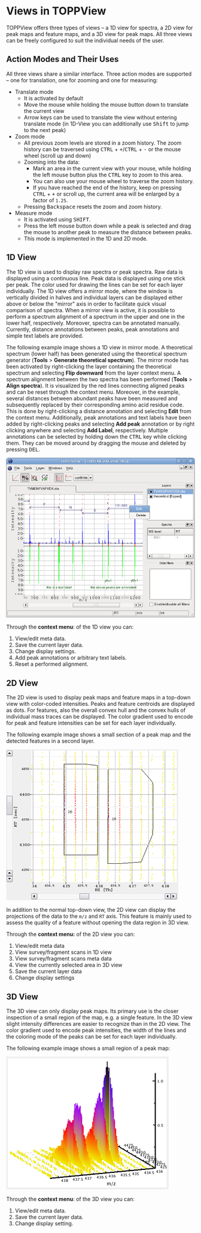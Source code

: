Views in TOPPView
=================

TOPPView offers three types of views – a 1D view for spectra, a 2D view for peak maps and feature maps, and a 3D view
for peak maps. All three views can be freely configured to suit the individual needs of the user.

## Action Modes and Their Uses

All three views share a similar interface. Three action modes are supported – one for translation, one for zooming
and one for measuring:

- Translate mode
  - It is activated by default
  - Move the mouse while holding the mouse button down to translate the current view
  - Arrow keys can be used to translate the view without entering translate mode (in 1D-View you can additionally
    use <kbd>Shift</kbd> to jump to the next peak)
- Zoom mode
  - All previous zoom levels are stored in a zoom history. The zoom history can be traversed using <kbd>CTRL</kbd> + <kbd>+</kbd>/<kbd>CTRL</kbd> + <kbd>-</kbd> or the
    mouse wheel (scroll up and down)
  - Zooming into the data:
    - Mark an area in the current view with your mouse, while holding the left mouse button plus the <kbd>CTRL</kbd> key to zoom
	  to this area.
	- You can also use your mouse wheel to traverse the zoom history.
	- If you have reached the end of the history, keep on pressing <kbd>CTRL</kbd> + <kbd>+</kbd> or scroll up, the current area will be
	  enlarged by a factor of `1.25`.
  - Pressing <kbd>Backspace</kbd> resets the zoom and zoom history.
- Measure mode
  - It is activated using <kbd>SHIFT</kbd>.
  - Press the left mouse button down while a peak is selected and drag the mouse to another peak to measure the
    distance between peaks.
  - This mode is implemented in the 1D and 2D mode.

## 1D View

The 1D view is used to display raw spectra or peak spectra. Raw data is displayed using a continuous line. Peak data is
displayed using one stick per peak. The color used for drawing the lines can be set for each layer individually. The 1D
view offers a mirror mode, where the window is vertically divided in halves and individual layers can be displayed
either above or below the "mirror" axis in order to facilitate quick visual comparison of spectra. When a mirror view is
active, it is possible to perform a spectrum alignment of a spectrum in the upper and one in the lower half,
respectively. Moreover, spectra can be annotated manually. Currently, distance annotations between peaks, peak
annotations and simple text labels are provided.

The following example image shows a 1D view in mirror mode. A theoretical spectrum (lower half) has been generated using
the theoretical spectrum generator (**Tools** > **Generate theoretical spectrum**). The mirror mode has been activated by
right-clicking the layer containing the theoretical spectrum and selecting **Flip downward** from the layer context menu.
A spectrum alignment between the two spectra has been performed (**Tools** > **Align spectra**). It is visualized by the red
lines connecting aligned peaks and can be reset through the context menu. Moreover, in the example, several distances
between abundant peaks have been measured and subsequently replaced by their corresponding amino acid residue code.
This is done by right-clicking a distance annotation and selecting **Edit** from the context menu. Additionally, peak
annotations and text labels have been added by right-clicking peaks and selecting **Add peak** annotation or by right
clicking anywhere and selecting **Add Label**, respectively. Multiple annotations can be selected by holding down the
<kbd>CTRL</kbd> key while clicking them. They can be moved around by dragging the mouse and deleted by pressing <kbd>DEL</kbd>.

![TOPPView 1D](../../images/tutorials/topp/TOPPView_1D.png)

Through the **context menu**: of the 1D view you can:

1. View/edit meta data.
2. Save the current layer data.
3. Change display settings.
4. Add peak annotations or arbitrary text labels.
5. Reset a performed alignment.

## 2D View

The 2D view is used to display peak maps and feature maps in a top-down view with color-coded intensities. Peaks and
feature centroids are displayed as dots. For features, also the overall convex hull and the convex hulls of individual
mass traces can be displayed. The color gradient used to encode for peak and feature intensities can be set for each
layer individually.

The following example image shows a small section of a peak map and the detected features in a second layer.

![Plot 2D Widget](../../images/tutorials/topp/Plot2DWidget.png)

In addition to the normal top-down view, the 2D view can display the projections of the data to the `m/z` and `RT` axis.
This feature is mainly used to assess the quality of a feature without opening the data region in 3D view.

Through the **context menu:** of the 2D view you can:

1. View/edit meta data
2. View survey/fragment scans in 1D view
3. View survey/fragment scans meta data
4. View the currently selected area in 3D view
5. Save the current layer data
6. Change display settings

## 3D View

The 3D view can only display peak maps. Its primary use is the closer inspection of a small region of the map, e.g. a
single feature. In the 3D view slight intensity differences are easier to recognize than in the 2D view. The color
gradient used to encode peak intensities, the width of the lines and the coloring mode of the peaks can be set for each
layer individually.

The following example image shows a small region of a peak map:

![Plot 3D Widget](../../images/tutorials/topp/Plot3DWidget.png)

Through the **context menu**: of the 3D view you can:

1. View/edit meta data.
2. Save the current layer data.
3. Change display setting.
